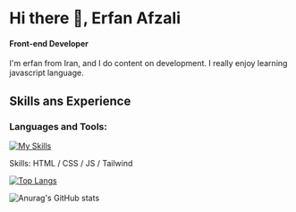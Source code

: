  

# Hi there 👋, Erfan Afzali
#### Front-end Developer

I'm erfan from Iran, and I do content on development. I really enjoy learning javascript language.




## Skills ans Experience

<h3 align="left">Languages and Tools:</h3>


 

 [![My Skills](https://skillicons.dev/icons?i=html,css,js,tailwind)](https://skillicons.dev)

Skills: HTML / CSS / JS / Tailwind

[![Top Langs](https://github-readme-stats.vercel.app/api/top-langs/?username=erfanafzali)](https://github.com/anuraghazra/github-readme-stats)

![Anurag's GitHub stats](https://github-readme-stats.vercel.app/api?username=erfanafzali&show_icons=true&theme=merko)

  



 

 


 







